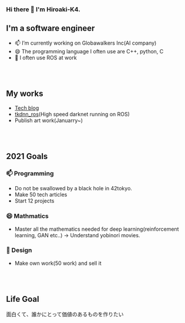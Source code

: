 ### Hi there 👋 I'm Hiroaki-K4.
## I'm a software engineer
- 📫 I’m currently working on Globawalkers Inc(AI company)
- 😄 The programming language I often use are C++, python, C
- 🌱 I often use ROS at work

<br />
<br />

## My works
- [Tech blog](https://qiita.com/Hiroaki-K4)
- [tkdnn_ros](https://github.com/Hiroaki-K4/tkdnn_ros)(High speed darknet running on ROS)
- Publish art work(Januarry~)

<br />
<br />

## 2021 Goals
### 📫 Programming
- Do not be swallowed by a black hole in 42tokyo.
- Make 50 tech articles
- Start 12 projects

### 😄 Mathmatics
- Master all the mathematics needed for deep learning(reinforcement learning, GAN etc..) → Understand yobinori movies.

### 🌱 Design
- Make own work(50 work) and sell it

<br />
<br />

## Life Goal
面白くて、誰かにとって価値のあるものを作りたい

<!--
**Hiroaki-K4/Hiroaki-K4** is a ✨ _special_ ✨ repository because its `README.md` (this file) appears on your GitHub profile.


Here are some ideas to get you started:

- 🔭 I’m currently working on ...
- 🌱 I’m currently learning ...
- 👯 I’m looking to collaborate on ...
- 🤔 I’m looking for help with ...
- 💬 Ask me about ...
- 📫 How to reach me: ...
- 😄 Pronouns: ...
- ⚡ Fun fact: ...
-->
